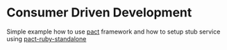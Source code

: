 # Consumer Driven Development
Simple example how to use [pact](https://github.com/pact-foundation/README) framework and how to setup stub service using [pact-ruby-standalone](https://github.com/pact-foundation/pact-ruby-standalone/releases)
